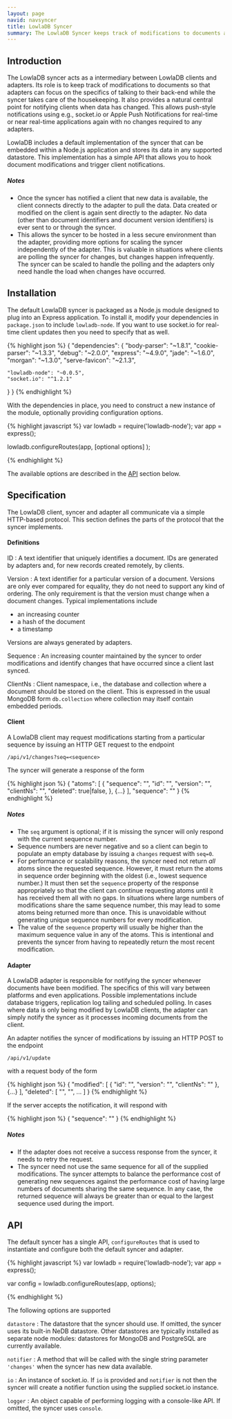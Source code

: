```yaml
---
layout: page
navid: navsyncer
title: LowlaDB Syncer
summary: The LowlaDB Syncer keeps track of modifications to documents and tells LowlaDB clients when they need to sync and what data needs updating.
---
```

<div id="Intro">

## Introduction ##
The LowlaDB syncer acts as a intermediary between LowlaDB clients and adapters. Its role is to keep track of modifications to documents so that adapters can focus on the specifics of talking to their back-end while the syncer takes care of the housekeeping. It also provides a natural central point for notifying clients when data has changed. This allows push-style notifications using e.g., socket.io or Apple Push Notifications for real-time or near real-time applications again with no changes required to any adapters.

LowlaDB includes a default implementation of the syncer that can be embedded within a Node.js application and stores its data in any supported datastore. This implementation has a simple API that allows you to hook document modifications and trigger client notifications. 

##### Notes #####
* Once the syncer has notified a client that new data is available, the client connects directly to the adapter to pull the data. Data created or modified on the client is again sent directly to the adapter. No data (other than document identifiers and document version identifiers) is ever sent to or through the syncer.
* This allows the syncer to be hosted in a less secure environment than the adapter, providing more options for scaling the syncer independently of the adapter. This is valuable in situations where clients are polling the syncer for changes, but changes happen infrequently. The syncer can be scaled to handle the polling and the adapters only need handle the load when changes have occurred.

</div>
<div id="Install">
  
## Installation ##
The default LowlaDB syncer is packaged as a Node.js module designed to plug into an Express application. To install it, modify your dependencies in `package.json` to include `lowladb-node`. If you want to use socket.io for real-time client updates then you need to specify that as well.

{% highlight json %}
{
  "dependencies": {
    "body-parser": "~1.8.1",
    "cookie-parser": "~1.3.3",
    "debug": "~2.0.0",
    "express": "~4.9.0",
    "jade": "~1.6.0",
    "morgan": "~1.3.0",
    "serve-favicon": "~2.1.3",
    
    "lowladb-node": "~0.0.5",
    "socket.io": "^1.2.1"
  }
}
{% endhighlight %}

With the dependencies in place, you need to construct a new instance of the module, optionally providing configuration options.

{% highlight javascript %}
var lowladb = require('lowladb-node');
var app = express();

lowladb.configureRoutes(app, [optional options] );

{% endhighlight %}

The available options are described in the [API](#API) section below.

</div>
<div id="Spec">

## Specification ##
The LowlaDB client, syncer and adapter all communicate via a simple HTTP-based protocol. This section defines the parts of the protocol that the syncer implements.

<div id="SpecDefs">

#### Definitions ####
ID
: A text identifier that uniquely identifies a document. IDs are generated by adapters and, for new records created remotely, by clients.

Version
: A text identifier for a particular version of a document. Versions are only ever compared for equality, they do not need to support any kind of ordering. The only requirement is that the version must change when a document changes. Typical implementations include

* an increasing counter
* a hash of the document
* a timestamp

Versions are always generated by adapters.

Sequence
: An increasing counter maintained by the syncer to order modifications and identify changes that have occurred since a client last synced.

ClientNs
: Client namespace, i.e., the database and collection where a document should be stored on the client. This is expressed in the usual MongoDB form `db.collection` where collection may itself contain embedded periods.

</div>
<div id="SpecClient">

#### Client ####
A LowlaDB client may request modifications starting from a particular sequence by issuing an HTTP GET request to the endpoint

```
/api/v1/changes?seq=<sequence>
```

The syncer will generate a response of the form

{% highlight json %}
{
  "atoms": [
    { 
      "sequence": "<sequence>",
      "id": "<id>",
      "version": "<version>",
      "clientNs": "<clientNs>",
      "deleted": true|false,
    },
    {...}
  ],
  "sequence": "<sequence that client should use for next request>"
}
{% endhighlight %}

##### Notes #####
* The `seq` argument is optional; if it is missing the syncer will only respond with the current sequence number.
* Sequence numbers are never negative and so a client can begin to populate an empty database by issuing a `changes` request with `seq=0`.
* For performance or scalability reasons, the syncer need not return *all* atoms since the requested sequence. However, it must return the atoms in sequence order beginning with the oldest (i.e., lowest sequence number.) It must then set the `sequence` property of the response appropriately so that the client can continue requesting atoms until it has received them all with no gaps. In situations where large numbers of modifications share the same sequence number, this may lead to some atoms being returned more than once. This is unavoidable without generating unique sequence numbers for every modification.
* The value of the `sequence` property will usually be higher than the maximum sequence value in any of the atoms. This is intentional and prevents the syncer from having to repeatedly return the most recent modification.

</div>
<div id="SpecAdapter">

#### Adapter ####
A LowlaDB adapter is responsible for notifying the syncer whenever documents have been modified. The specifics of this will vary between platforms and even applications. Possible implementations include database triggers, replication log tailing and scheduled polling. In cases where data is only being modified by LowlaDB clients, the adapter can simply notify the syncer as it processes incoming documents from the client.

An adapter notifies the syncer of modifications by issuing an HTTP POST to the endpoint

```
/api/v1/update
```

with a request body of the form

{% highlight json %}
{
  "modified": [
    {
      "id": "<id>",
      "version": "<version>",
      "clientNs": "<clientNs>"
    },
    {...}
  ],
  "deleted": [
    "<id1>", "<id2>", ...
  ]
}
{% endhighlight %}

If the server accepts the notification, it will respond with

{% highlight json %}
{
  "sequence": "<the current sequence of the syncer after importing the changes>"
}
{% endhighlight %}

##### Notes #####
* If the adapter does not receive a success response from the syncer, it needs to retry the request.
* The syncer need not use the same sequence for all of the supplied modifications. The syncer attempts to balance the performance cost of generating new sequences against the performance cost of having large numbers of documents sharing the same sequence. In any case, the returned sequence will always be greater than or equal to the largest sequence used during the import.

</div>
</div>
<div id="API">
  
## API ##
The default syncer has a single API, `configureRoutes` that is used to instantiate and configure both the default syncer and adapter.

{% highlight javascript %}
var lowladb = require('lowladb-node');
var app = express();

var config = lowladb.configureRoutes(app, options);

{% endhighlight %}

The following options are supported

`datastore`
: The datastore that the syncer should use. If omitted, the syncer uses its built-in NeDB datastore. Other datastores are typically installed as separate node modules: datastores for MongoDB and PostgreSQL are currently available.

`notifier`
: A method that will be called with the single string parameter `'changes'` when the syncer has new data available.

`io`
: An instance of socket.io. If `io` is provided and `notifier` is not then the syncer will create a notifier function using the supplied socket.io instance.

`logger`
: An object capable of performing logging with a console-like API. If omitted, the syncer uses `console`.


</div>